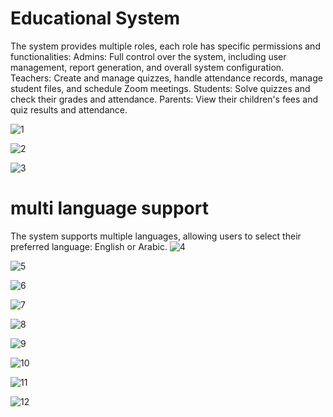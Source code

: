 
# Educational System 
The system provides multiple roles, each role has specific permissions and functionalities:
Admins: Full control over the system, including user management, report generation, and overall system configuration.
Teachers: Create and manage quizzes, handle attendance records, manage student files, and schedule Zoom meetings.
Students: Solve quizzes and check their grades and attendance.
Parents: View their children's fees and quiz results and attendance.

![1](https://github.com/user-attachments/assets/05e7b3b1-bb29-4340-849f-9d2aa1559190)

![2](https://github.com/user-attachments/assets/c0833951-c867-4f20-99a4-4ac7154fd30f)


![3](https://github.com/user-attachments/assets/e239e21c-4dc7-46ac-9ff6-c2212cb91b88)


# multi language support
The system supports multiple languages, allowing users to select their preferred language: English or Arabic.
![4](https://github.com/user-attachments/assets/a21cba54-4fc8-4bac-b29d-c142884ae06d)


![5](https://github.com/user-attachments/assets/22ba82ec-de6e-4676-a439-4c48acfc0a63)


![6](https://github.com/user-attachments/assets/7f50ea93-2a51-4955-850f-993aba464c2a)


![7](https://github.com/user-attachments/assets/a465e719-008b-40a6-b260-cba654e79ba6)


![8](https://github.com/user-attachments/assets/a75a8db5-f74e-4dd9-82f4-6631262ea560)


![9](https://github.com/user-attachments/assets/c24b7684-92d6-4999-8178-49dcaefeef15)



![10](https://github.com/user-attachments/assets/7f76103d-6b1c-4767-ab57-a70bb6a9bc3e)


![11](https://github.com/user-attachments/assets/68d85b4e-339e-458b-b637-7210664afc55)


![12](https://github.com/user-attachments/assets/10ac7736-260e-4e0a-b148-2dcfcc4a507e)














